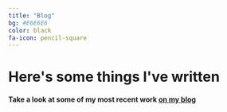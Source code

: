 ```yaml
---
title: "Blog"
bg: #E6E6E6
color: black
fa-icon: pencil-square
---
```

# Here's some things I've written

#### Take a look at some of my most recent work [on my blog](http://140x365.com/)


